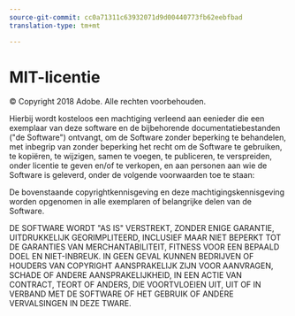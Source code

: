 ```yaml
---
source-git-commit: cc0a71311c63932071d9d00440773fb62eebfbad
translation-type: tm+mt

---
```

# MIT-licentie

© Copyright 2018 Adobe. Alle rechten voorbehouden.

Hierbij wordt kosteloos een machtiging verleend aan eenieder die een exemplaar van deze software en de bijbehorende documentatiebestanden (&quot;de Software&quot;) ontvangt, om de Software zonder beperking te behandelen, met inbegrip van zonder beperking het recht om de Software te gebruiken, te kopiëren, te wijzigen, samen te voegen, te publiceren, te verspreiden, onder licentie te geven en/of te verkopen, en aan personen aan wie de Software is geleverd, onder de volgende voorwaarden toe te staan:

De bovenstaande copyrightkennisgeving en deze machtigingskennisgeving worden opgenomen in alle exemplaren of belangrijke delen van de Software.

DE SOFTWARE WORDT &quot;AS IS&quot; VERSTREKT, ZONDER ENIGE GARANTIE, UITDRUKKELIJK GEORIMPLITEERD, INCLUSIEF MAAR NIET BEPERKT TOT DE GARANTIES VAN MERCHANTABILITEIT, FITNESS VOOR EEN BEPAALD DOEL EN NIET-INBREUK. IN GEEN GEVAL KUNNEN BEDRIJVEN OF HOUDERS VAN COPYRIGHT AANSPRAKELIJK ZIJN VOOR AANVRAGEN, SCHADE OF ANDERE AANSPRAKELIJKHEID, IN EEN ACTIE VAN CONTRACT, TEORT OF ANDERS, DIE VOORTVLOEIEN UIT, UIT OF IN VERBAND MET DE SOFTWARE OF HET GEBRUIK OF ANDERE VERVALSINGEN IN DEZE TWARE.
